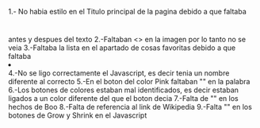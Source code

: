 1.- No habia estilo en el Titulo principal de la pagina debido a que faltaba <h1></h1> antes y despues del texto
2.-Faltaban <> en la imagen por lo tanto no se veia
3.-Faltaba la lista en el apartado de cosas favoritas debido a que faltaba <li></li>
4.-No se ligo correctamente el Javascript, es decir tenia un nombre diferente al correcto
5.-En el boton del color Pink faltaban "" en la palabra
6.-Los botones de colores estaban mal identificados, es decir estaban ligados a un color diferente del que el boton decia
7.-Falta de "" en los hechos de Boo
8.-Falta de referencia al link de Wikipedia
9.-Falta "" en los botones de Grow y Shrink en el Javascript

